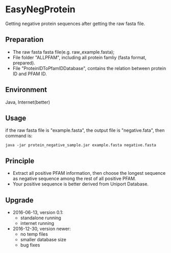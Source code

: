 # EasyNegProtein
Getting negative protein sequences after getting the raw fasta file.

## Preparation

* The raw fasta fasta file(e.g. raw_example.fasta);
* File folder "ALLPFAM", including all protein famliy (fasta format, prepared).
* File "ProteinIDToPfamIDDatabase", contains the relation between protein ID and PFAM ID.

## Environment

Java, Internet(better)

## Usage
if the raw fasta file is "example.fasta", the output file is "negative.fata", then command is: 

```
java -jar protein_negative_sample.jar example.fasta negative.fasta
```

## Principle

* Extract all positive PFAM information, then choose the longest sequence as negative sequence among the rest of all positive PFAM.
* Your positive sequence is better derived from Uniport Database.

## Upgrade

* 2016-06-13, version 0.1:
  * standalone running
  * internet running
* 2016-12-30, version newer:
  * no temp files
  * smaller database size
  * bug fixes